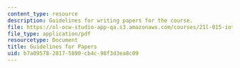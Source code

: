 ```yaml
---
content_type: resource
description: Guidelines for writing papers for the course.
file: https://ol-ocw-studio-app-qa.s3.amazonaws.com/courses/21l-015-introduction-to-media-studies-fall-2005/b7a0957828175890cb4c98f3d3ea8c09_guide_papers.pdf
file_type: application/pdf
resourcetype: Document
title: Guidelines for Papers
uid: b7a09578-2817-5890-cb4c-98f3d3ea8c09
---
```

